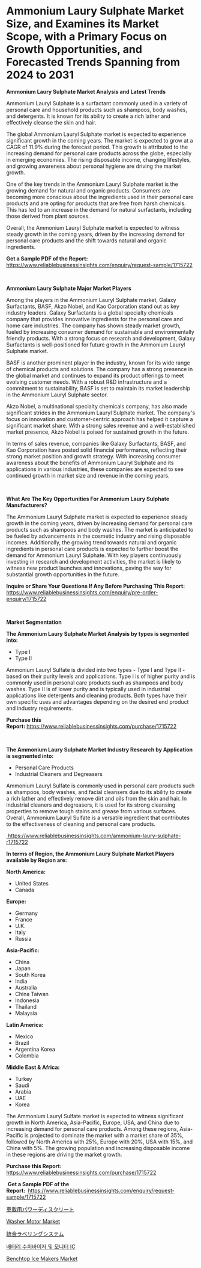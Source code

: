 <p><h1>Ammonium Laury Sulphate Market Size, and Examines its Market Scope, with a Primary Focus on Growth Opportunities, and Forecasted Trends Spanning from 2024 to 2031</h1></p><p><strong>Ammonium Laury Sulphate Market Analysis and Latest Trends</strong></p>
<p><p>Ammonium Lauryl Sulphate is a surfactant commonly used in a variety of personal care and household products such as shampoos, body washes, and detergents. It is known for its ability to create a rich lather and effectively cleanse the skin and hair.</p><p>The global Ammonium Lauryl Sulphate market is expected to experience significant growth in the coming years. The market is expected to grow at a CAGR of 11.9% during the forecast period. This growth is attributed to the increasing demand for personal care products across the globe, especially in emerging economies. The rising disposable income, changing lifestyles, and growing awareness about personal hygiene are driving the market growth.</p><p>One of the key trends in the Ammonium Lauryl Sulphate market is the growing demand for natural and organic products. Consumers are becoming more conscious about the ingredients used in their personal care products and are opting for products that are free from harsh chemicals. This has led to an increase in the demand for natural surfactants, including those derived from plant sources.</p><p>Overall, the Ammonium Lauryl Sulphate market is expected to witness steady growth in the coming years, driven by the increasing demand for personal care products and the shift towards natural and organic ingredients.</p></p>
<p><strong>Get a Sample PDF of the Report:&nbsp;</strong> <a href="https://www.reliablebusinessinsights.com/enquiry/request-sample/1715722">https://www.reliablebusinessinsights.com/enquiry/request-sample/1715722</a></p>
<p>&nbsp;</p>
<p><strong>Ammonium Laury Sulphate Major Market Players</strong></p>
<p><p>Among the players in the Ammonium Lauryl Sulphate market, Galaxy Surfactants, BASF, Akzo Nobel, and Kao Corporation stand out as key industry leaders. Galaxy Surfactants is a global specialty chemicals company that provides innovative ingredients for the personal care and home care industries. The company has shown steady market growth, fueled by increasing consumer demand for sustainable and environmentally friendly products. With a strong focus on research and development, Galaxy Surfactants is well-positioned for future growth in the Ammonium Lauryl Sulphate market.</p><p>BASF is another prominent player in the industry, known for its wide range of chemical products and solutions. The company has a strong presence in the global market and continues to expand its product offerings to meet evolving customer needs. With a robust R&D infrastructure and a commitment to sustainability, BASF is set to maintain its market leadership in the Ammonium Lauryl Sulphate sector.</p><p>Akzo Nobel, a multinational specialty chemicals company, has also made significant strides in the Ammonium Lauryl Sulphate market. The company's focus on innovation and customer-centric approach has helped it capture a significant market share. With a strong sales revenue and a well-established market presence, Akzo Nobel is poised for sustained growth in the future.</p><p>In terms of sales revenue, companies like Galaxy Surfactants, BASF, and Kao Corporation have posted solid financial performance, reflecting their strong market position and growth strategy. With increasing consumer awareness about the benefits of Ammonium Lauryl Sulphate and its applications in various industries, these companies are expected to see continued growth in market size and revenue in the coming years.</p></p>
<p>&nbsp;</p>
<p><strong>What Are The Key Opportunities For Ammonium Laury Sulphate Manufacturers?</strong></p>
<p><p>The Ammonium Lauryl Sulphate market is expected to experience steady growth in the coming years, driven by increasing demand for personal care products such as shampoos and body washes. The market is anticipated to be fueled by advancements in the cosmetic industry and rising disposable incomes. Additionally, the growing trend towards natural and organic ingredients in personal care products is expected to further boost the demand for Ammonium Lauryl Sulphate. With key players continuously investing in research and development activities, the market is likely to witness new product launches and innovations, paving the way for substantial growth opportunities in the future.</p></p>
<p><strong>Inquire or Share Your Questions If Any Before Purchasing This Report:</strong> <a href="https://www.reliablebusinessinsights.com/enquiry/pre-order-enquiry/1715722">https://www.reliablebusinessinsights.com/enquiry/pre-order-enquiry/1715722</a></p>
<p>&nbsp;</p>
<p><strong>Market Segmentation</strong></p>
<p><strong>The Ammonium Laury Sulphate Market Analysis by types is segmented into:</strong></p>
<p><ul><li>Type I</li><li>Type II</li></ul></p>
<p><p>Ammonium Lauryl Sulfate is divided into two types - Type I and Type II - based on their purity levels and applications. Type I is of higher purity and is commonly used in personal care products such as shampoos and body washes. Type II is of lower purity and is typically used in industrial applications like detergents and cleaning products. Both types have their own specific uses and advantages depending on the desired end product and industry requirements.</p></p>
<p><strong>Purchase this Report:&nbsp;</strong><a href="https://www.reliablebusinessinsights.com/purchase/1715722">https://www.reliablebusinessinsights.com/purchase/1715722</a></p>
<p>&nbsp;</p>
<p><strong>The Ammonium Laury Sulphate Market Industry Research by Application is segmented into:</strong></p>
<p><ul><li>Personal Care Products</li><li>Industrial Cleaners and Degreasers</li></ul></p>
<p><p>Ammonium Lauryl Sulfate is commonly used in personal care products such as shampoos, body washes, and facial cleansers due to its ability to create a rich lather and effectively remove dirt and oils from the skin and hair. In industrial cleaners and degreasers, it is used for its strong cleansing properties to remove tough stains and grease from various surfaces. Overall, Ammonium Lauryl Sulfate is a versatile ingredient that contributes to the effectiveness of cleaning and personal care products.</p></p>
<p><a href="https://www.reliablebusinessinsights.com/ammonium-laury-sulphate-r1715722">&nbsp;https://www.reliablebusinessinsights.com/ammonium-laury-sulphate-r1715722</a></p>
<p><strong>In terms of Region, the Ammonium Laury Sulphate Market Players available by Region are:</strong></p>
<p>
    <p> <strong> North America: </strong>
        <ul>
            <li>United States</li>
            <li>Canada</li>
        </ul>
        </p> 
    <p> <strong> Europe: </strong>
        <ul>
            <li>Germany</li>
            <li>France</li>
            <li>U.K.</li>
            <li>Italy</li>
            <li>Russia</li>
        </ul>
        </p> 
    <p> <strong> Asia-Pacific: </strong>
        <ul>
            <li>China</li>
            <li>Japan</li>
            <li>South Korea</li>
            <li>India</li>
            <li>Australia</li>
            <li>China Taiwan</li>
            <li>Indonesia</li>
            <li>Thailand</li>
            <li>Malaysia</li>
        </ul>
        </p> 
    <p> <strong> Latin America: </strong>
        <ul>
            <li>Mexico</li>
            <li>Brazil</li>
            <li>Argentina Korea</li>
            <li>Colombia</li>
        </ul>
        </p> 
    <p> <strong> Middle East & Africa: </strong>
        <ul>
            <li>Turkey</li>
            <li>Saudi</li>
            <li>Arabia</li>
            <li>UAE</li>
            <li>Korea</li>
        </ul>
    </p>
    </p>
<p><p>The Ammonium Lauryl Sulfate market is expected to witness significant growth in North America, Asia-Pacific, Europe, USA, and China due to increasing demand for personal care products. Among these regions, Asia-Pacific is projected to dominate the market with a market share of 35%, followed by North America with 25%, Europe with 20%, USA with 15%, and China with 5%. The growing population and increasing disposable income in these regions are driving the market growth.</p></p>
<p><strong>Purchase this Report: </strong><a href="https://www.reliablebusinessinsights.com/purchase/1715722">https://www.reliablebusinessinsights.com/purchase/1715722</a></p>
<p>&nbsp;<strong>Get a Sample PDF of the Report:&nbsp;&nbsp;</strong><a href="https://www.reliablebusinessinsights.com/enquiry/request-sample/1715722">https://www.reliablebusinessinsights.com/enquiry/request-sample/1715722</a></p>
<p><strong></strong></p>
<p><p><a href="https://github.com/pepo3k/Market-Research-Report-List-2/blob/main/6136967113671.md">車載用パワーディスクリート</a></p><p><a href="https://github.com/seekum/Market-Research-Report-List-3/blob/main/washer-motor-market.md">Washer Motor Market</a></p><p><a href="https://github.com/nemesis2824/Market-Research-Report-List-2/blob/main/4026975113672.md">統合ラベリングシステム</a></p><p><a href="https://github.com/ZacharyScthmitt4465/Market-Research-Report-List-2/blob/main/1259519124216.md">배터리 수퍼바이저 및 모니터 IC</a></p><p><a href="https://github.com/nancykennedykellievqfqt2/Market-Research-Report-List-2/blob/main/benchtop-ice-makers-market.md">Benchtop Ice Makers Market</a></p></p>
